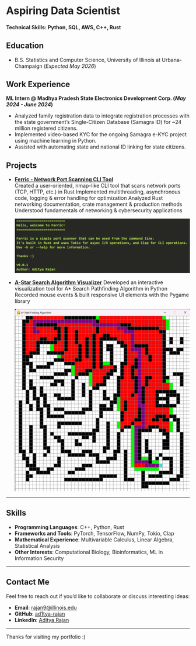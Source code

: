 # Aspiring Data Scientist

#### Technical Skills: Python, SQL, AWS, C++, Rust

## Education
- B.S. Statistics and Computer Science, University of Illinois at Urbana-Champaign (_Expected May 2026_)

## Work Experience
**ML Intern @ Madhya Pradesh State Electronics Development Corp. (_May 2024 - June 2024_)**
- Analyzed family registration data to integrate registration processes with the state government’s Single-Citizen Database (Samagra ID) for ~24 million   registered citizens.
- Implemented video-based KYC for the ongoing Samagra e-KYC project using machine learning in Python.
- Assisted with automating state and national ID linking for state citizens.

## Projects

- [**Ferric - Network Port Scanning CLI Tool**](https://github.com/ad1tya-rajan/Rust-Ferric-Port-Scanner)  
  Created a user-oriented, nmap-like CLI tool that scans network ports (TCP, HTTP, etc.) in Rust
  Implemented multithreading, asynchronous code, logging & error handling for optimization
  Analyzed Rust networking documentation, crate management & production methods
  Understood fundamentals of networking & cybersecurity applications

  ![Ferric](images/Ferric.png)

- [**A-Star Search Algorithm Visualizer**](https://github.com/ad1tya-rajan/Rust-Ferric-Port-Scanner)
  Developed an interactive visualization tool for A* Search Pathfinding Algorithm in Python
  Recorded mouse events & built responsive UI elements with the Pygame library

  ![Astar](images/AStar.png)
---

## Skills

- **Programming Languages**: C++, Python, Rust
- **Frameworks and Tools**: PyTorch, TensorFlow, NumPy, Tokio, Clap
- **Mathematical Experience**: Multivariable Calculus, Linear Algebra, Statistical Analysis
- **Other Interests**: Computational Biology, Bioinformatics, ML in Information Security

---

## Contact Me

Feel free to reach out if you’d like to collaborate or discuss interesting ideas:

- **Email**: [rajan9@illinois.edu](mailto:rajan9@illinois.edu)
- **GitHub**: [ad1tya-rajan](https://github.com/ad1tya-rajan)
- **LinkedIn**: [Aditya Rajan](https://www.linkedin.com/in/aditya-rajan-b0a668336/)

---

Thanks for visiting my portfolio :)
